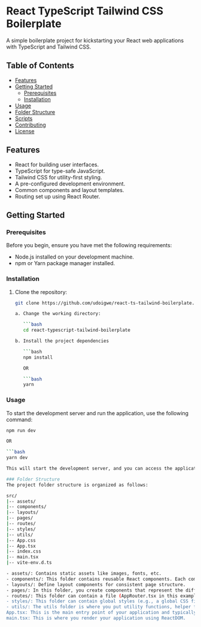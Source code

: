 # React TypeScript Tailwind CSS Boilerplate

A simple boilerplate project for kickstarting your React web applications with TypeScript and Tailwind CSS.

## Table of Contents

- [Features](#features)
- [Getting Started](#getting-started)
  - [Prerequisites](#prerequisites)
  - [Installation](#installation)
- [Usage](#usage)
- [Folder Structure](#folder-structure)
- [Scripts](#scripts)
- [Contributing](#contributing)
- [License](#license)

## Features

- React for building user interfaces.
- TypeScript for type-safe JavaScript.
- Tailwind CSS for utility-first styling.
- A pre-configured development environment.
- Common components and layout templates.
- Routing set up using React Router.

## Getting Started

### Prerequisites

Before you begin, ensure you have met the following requirements:

- Node.js installed on your development machine.
- npm or Yarn package manager installed.

### Installation

1. Clone the repository:

   ```bash
   git clone https://github.com/udoigwe/react-ts-tailwind-boilerplate.git

   a. Change the working directory:

      ```bash
      cd react-typescript-tailwind-boilerplate

   b. Install the project dependencies

      ```bash
      npm install

      OR

      ```bash
      yarn

### Usage

To start the development server and run the application, use the following command:

   ```bash
   npm run dev

   OR

   ```bash
   yarn dev

This will start the development server, and you can access the application at http://localhost:3000 in your web browser.

### Folder Structure
The project folder structure is organized as follows:

src/
|-- assets/
|-- components/
|-- layouts/
|-- pages/
|-- routes/
|-- styles/
|-- utils/
|-- App.css
|-- App.tsx
|-- index.css
|-- main.tsx
|-- vite-env.d.ts

- assets/: Contains static assets like images, fonts, etc.
- components/: This folder contains reusable React components. Each component has its own folder with a .tsx file for the component logic and a .css (or .module.css for CSS Modules) file for styling.
- layouts/: Define layout components for consistent page structure.
- pages/: In this folder, you create components that represent the different pages or views of your application. Each page is a top-level component and is typically associated with a route.
- routes/: This folder can contain a file (AppRouter.tsx in this example) that defines your application's routing using a library like React Router. This helps keep the routing logic separate from your components.
- styles/: This folder can contain global styles (e.g., a global CSS file) or styles specific to your components. You can also use a CSS-in-JS library like styled-components or emotion.
- utils/: The utils folder is where you put utility functions, helper functions, and API related code. It helps keep your codebase clean and organized.
App.tsx: This is the main entry point of your application and typically contains your top-level components or layout components.
main.tsx: This is where you render your application using ReactDOM.
